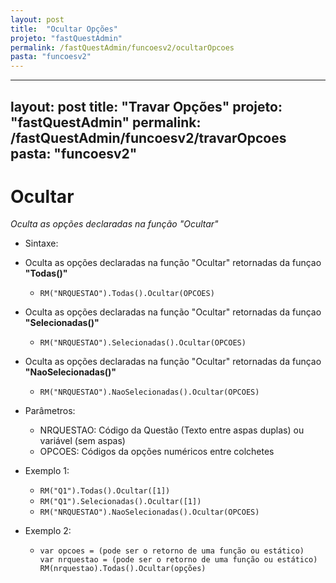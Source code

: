 ```yaml
---
layout: post
title:  "Ocultar Opções"
projeto: "fastQuestAdmin"
permalink: /fastQuestAdmin/funcoesv2/ocultarOpcoes
pasta: "funcoesv2"
---
```

---
layout: post
title:  "Travar Opções"
projeto: "fastQuestAdmin"
permalink: /fastQuestAdmin/funcoesv2/travarOpcoes
pasta: "funcoesv2"
---

# Ocultar
*Oculta as opções declaradas na função "Ocultar"*

- Sintaxe:
- Oculta as opções declaradas na função "Ocultar" retornadas da funçao **"Todas()"**
  - `RM("NRQUESTAO").Todas().Ocultar(OPCOES)`
- Oculta as opções declaradas na função "Ocultar" retornadas da funçao **"Selecionadas()"**
  - `RM("NRQUESTAO").Selecionadas().Ocultar(OPCOES)`
- Oculta as opções declaradas na função "Ocultar" retornadas da funçao **"NaoSelecionadas()"**
  - `RM("NRQUESTAO").NaoSelecionadas().Ocultar(OPCOES)`

- Parâmetros:
  - NRQUESTAO: Código da Questão (Texto entre aspas duplas) ou variável (sem aspas)
  - OPCOES: Códigos da opções numéricos entre colchetes
- Exemplo 1:
  - `RM("Q1").Todas().Ocultar([1])`
  - `RM("Q1").Selecionadas().Ocultar([1])`
  - `RM("NRQUESTAO").NaoSelecionadas().Ocultar(OPCOES)`
- Exemplo 2:
    - <pre>
      <code>var opcoes = (pode ser o retorno de uma função ou estático)
      var nrquestao = (pode ser o retorno de uma função ou estático)
      RM(nrquestao).Todas().Ocultar(opções)</code>
      </pre>
